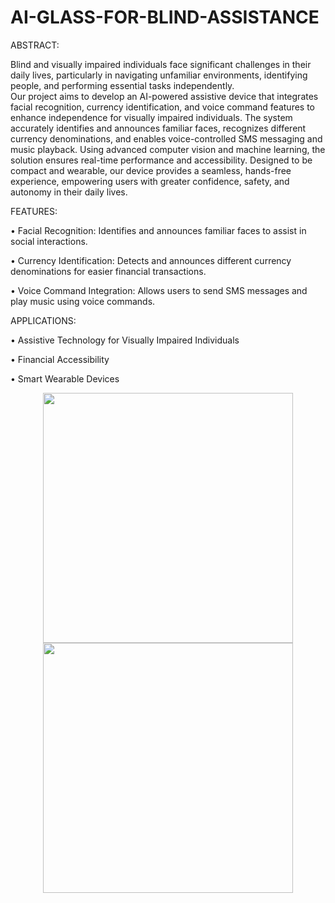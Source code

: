 # AI-GLASS-FOR-BLIND-ASSISTANCE

ABSTRACT:

Blind and visually impaired individuals face significant challenges in their daily lives, particularly in navigating unfamiliar environments, identifying people, and performing essential tasks independently.  
Our project aims to develop an AI-powered assistive device that integrates facial recognition, currency identification, and voice command features to enhance independence for visually impaired individuals. The system accurately identifies and announces familiar faces, recognizes different currency denominations, and enables voice-controlled SMS messaging and music playback. Using advanced computer vision and machine learning, the solution ensures real-time performance and accessibility. Designed to be compact and wearable, our device provides a seamless, hands-free experience, empowering users with greater confidence, safety, and autonomy in their daily lives.

FEATURES:

• Facial Recognition: Identifies and announces familiar faces to assist in social interactions.

• Currency Identification: Detects and announces different currency denominations for easier financial transactions.

• Voice Command Integration: Allows users to send SMS messages and play music using voice commands.

APPLICATIONS:

• Assistive Technology for Visually Impaired Individuals

• Financial Accessibility  

• Smart Wearable Devices

<p align="center">
  <img src="https://github.com/user-attachments/assets/6df933ca-c3d4-4e06-a2e5-b5a641d619e4" width="400"/>
    <br/>
  <img src="https://github.com/user-attachments/assets/90007c6b-ddd7-4984-beee-9205a1939e05" width="400"/>
</p>





